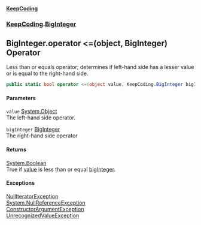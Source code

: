 #### [KeepCoding](index.md 'index')
### [KeepCoding](KeepCoding.md 'KeepCoding').[BigInteger](BigInteger.md 'KeepCoding.BigInteger')
## BigInteger.operator &lt;=(object, BigInteger) Operator
Less than or equals operator; determines if left-hand side has a lesser value or is equal to the right-hand side.  
```csharp
public static bool operator <=(object value, KeepCoding.BigInteger bigInteger);
```
#### Parameters
<a name='KeepCoding.BigInteger.op_LessThanOrEqual(object.KeepCoding.BigInteger).value'></a>
`value` [System.Object](https://docs.microsoft.com/en-us/dotnet/api/System.Object 'System.Object')  
The left-hand side operator.
  
<a name='KeepCoding.BigInteger.op_LessThanOrEqual(object.KeepCoding.BigInteger).bigInteger'></a>
`bigInteger` [BigInteger](BigInteger.md 'KeepCoding.BigInteger')  
The right-hand side operator
  
#### Returns
[System.Boolean](https://docs.microsoft.com/en-us/dotnet/api/System.Boolean 'System.Boolean')  
True if [value](BigInteger.op_LessThanOrEqual.v5KNOtTmWRoal3MnEp83FA.md#KeepCoding.BigInteger.op_LessThanOrEqual(object.KeepCoding.BigInteger).value 'KeepCoding.BigInteger.op_LessThanOrEqual(object, KeepCoding.BigInteger).value') is less than or equal [bigInteger](BigInteger.op_LessThanOrEqual.v5KNOtTmWRoal3MnEp83FA.md#KeepCoding.BigInteger.op_LessThanOrEqual(object.KeepCoding.BigInteger).bigInteger 'KeepCoding.BigInteger.op_LessThanOrEqual(object, KeepCoding.BigInteger).bigInteger').
#### Exceptions
[NullIteratorException](NullIteratorException.md 'KeepCoding.Internal.NullIteratorException')  
[System.NullReferenceException](https://docs.microsoft.com/en-us/dotnet/api/System.NullReferenceException 'System.NullReferenceException')  
[ConstructorArgumentException](ConstructorArgumentException.md 'KeepCoding.Internal.ConstructorArgumentException')  
[UnrecognizedValueException](UnrecognizedValueException.md 'KeepCoding.Internal.UnrecognizedValueException')  
